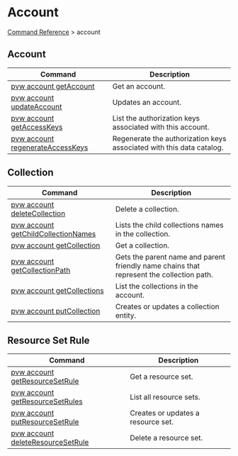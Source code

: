 # Account
[Command Reference](../../../README.md#command-reference) > account

## Account
| Command | Description |
| --- | --- |
| [pvw account getAccount](./getAccount.md) | Get an account. |
| [pvw account updateAccount](./updateAccount.md) | Updates an account. |
| [pvw account getAccessKeys](./getAccessKeys.md) | List the authorization keys associated with this account. |
| [pvw account regenerateAccessKeys](./regenerateAccessKeys.md) | Regenerate the authorization keys associated with this data catalog. |

## Collection
| Command | Description |
| --- | --- |
| [pvw account deleteCollection](./deleteCollection.md) | Delete a collection. |
| [pvw account getChildCollectionNames](./getChildCollectionNames.md) | Lists the child collections names in the collection. |
| [pvw account getCollection](./getCollection.md) | Get a collection. |
| [pvw account getCollectionPath](./getCollectionPath.md) | Gets the parent name and parent friendly name chains that represent the collection path. |
| [pvw account getCollections](./getCollections.md) | List the collections in the account. |
| [pvw account putCollection](./putCollection.md) | Creates or updates a collection entity. |

## Resource Set Rule
| Command | Description |
| --- | --- |
| [pvw account getResourceSetRule](./getResourceSetRule.md) | Get a resource set. |
| [pvw account getResourceSetRules](./getResourceSetRules.md) | List all resource sets. |
| [pvw account putResourceSetRule](./putResourceSetRule.md) | Creates or updates a resource set. |
| [pvw account deleteResourceSetRule](./deleteResourceSetRule.md) | Delete a resource set. |
